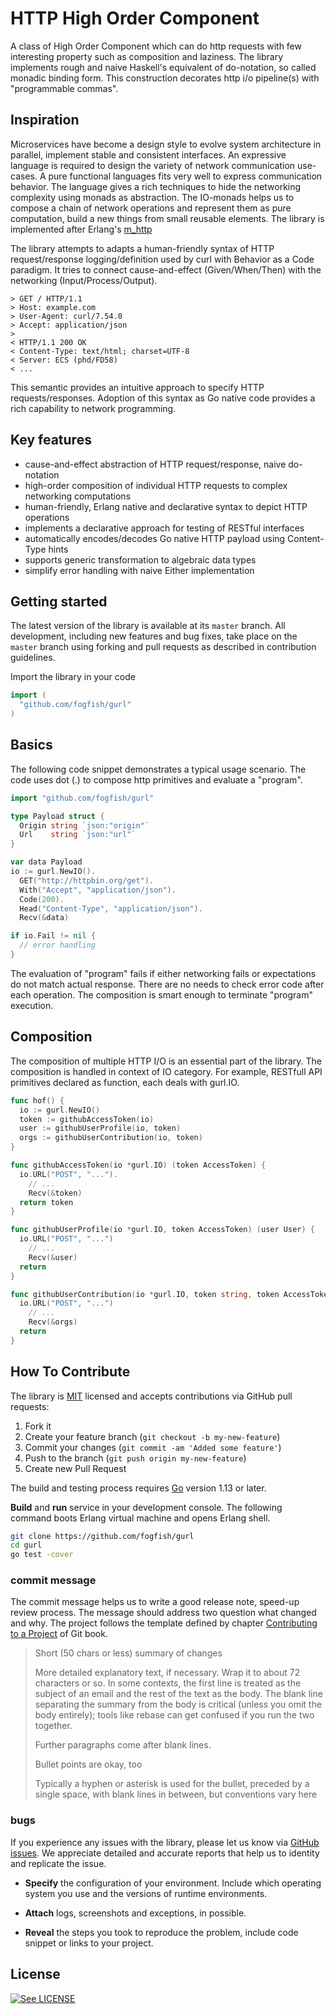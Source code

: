 # HTTP High Order Component

A class of High Order Component which can do http requests with few
interesting property such as composition and laziness. The library implements
rough and naive Haskell's equivalent of do-notation, so called monadic
binding form. This construction decorates http i/o pipeline(s) with
"programmable commas".

## Inspiration

Microservices have become a design style to evolve system architecture
in parallel, implement stable and consistent interfaces. An expressive
language is required to design the variety of network communication use-cases.
A pure functional languages fits very well to express communication behavior.
The language gives a rich techniques to hide the networking complexity using
monads as abstraction. The IO-monads helps us to compose a chain of network
operations and represent them as pure computation, build a new things from
small reusable elements. The library is implemented after Erlang's [m_http](https://github.com/fogfish/m_http)

The library attempts to adapts a human-friendly syntax of HTTP request/response
logging/definition used by curl with Behavior as a Code paradigm. It tries to
connect cause-and-effect (Given/When/Then) with the networking (Input/Process/Output).

```
> GET / HTTP/1.1
> Host: example.com
> User-Agent: curl/7.54.0
> Accept: application/json
>
< HTTP/1.1 200 OK
< Content-Type: text/html; charset=UTF-8
< Server: ECS (phd/FD58)
< ...
```

This semantic provides an intuitive approach to specify HTTP requests/responses.
Adoption of this syntax as Go native code provides a rich capability to network
programming.

## Key features

* cause-and-effect abstraction of HTTP request/response, naive do-notation
* high-order composition of individual HTTP requests to complex networking computations
* human-friendly, Erlang native and declarative syntax to depict HTTP operations
* implements a declarative approach for testing of RESTful interfaces
* automatically encodes/decodes Go native HTTP payload using Content-Type hints
* supports generic transformation to algebraic data types
* simplify error handling with naive Either implementation

## Getting started

The latest version of the library is available at its `master` branch. All development, including new features and bug fixes, take place on the `master` branch using forking and pull requests as described in contribution guidelines.

Import the library in your code

```go
import (
  "github.com/fogfish/gurl"
)
```

## Basics

The following code snippet demonstrates a typical usage scenario. The code
uses dot (.) to compose http primitives and evaluate a "program".

```go
import "github.com/fogfish/gurl"

type Payload struct {
  Origin string `json:"origin"`
  Url    string `json:"url"`
}

var data Payload
io := gurl.NewIO().
  GET("http://httpbin.org/get").
  With("Accept", "application/json").
  Code(200).
  Head("Content-Type", "application/json").
  Recv(&data)

if io.Fail != nil {
  // error handling
}
```

The evaluation of "program" fails if either networking fails or expectations
do not match actual response. There are no needs to check error code after
each operation. The composition is smart enough to terminate "program" execution.

## Composition

The composition of multiple HTTP I/O is an essential part of the library.
The composition is handled in context of IO category. For example,
RESTfull API primitives declared as function, each deals with gurl.IO.

```go
func hof() {
  io := gurl.NewIO()
  token := githubAccessToken(io)
  user := githubUserProfile(io, token)
  orgs := githubUserContribution(io, token)
}

func githubAccessToken(io *gurl.IO) (token AccessToken) {
  io.URL("POST", "...").
    // ...
    Recv(&token)
  return token
}

func githubUserProfile(io *gurl.IO, token AccessToken) (user User) {
  io.URL("POST", "...")
    // ...
    Recv(&user)
  return
}

func githubUserContribution(io *gurl.IO, token string, token AccessToken) (orgs []Org) {
  io.URL("POST", "...")
    // ...
    Recv(&orgs)
  return
}
```

## How To Contribute

The library is [MIT](LICENSE) licensed and accepts contributions via GitHub pull requests:

1. Fork it
2. Create your feature branch (`git checkout -b my-new-feature`)
3. Commit your changes (`git commit -am 'Added some feature'`)
4. Push to the branch (`git push origin my-new-feature`)
5. Create new Pull Request


The build and testing process requires [Go](https://golang.org) version 1.13 or later.

**Build** and **run** service in your development console. The following command boots Erlang virtual machine and opens Erlang shell.

```bash
git clone https://github.com/fogfish/gurl
cd gurl
go test -cover
```

### commit message

The commit message helps us to write a good release note, speed-up review process. The message should address two question what changed and why. The project follows the template defined by chapter [Contributing to a Project](http://git-scm.com/book/ch5-2.html) of Git book.

>
> Short (50 chars or less) summary of changes
>
> More detailed explanatory text, if necessary. Wrap it to about 72 characters or so. In some contexts, the first line is treated as the subject of an email and the rest of the text as the body. The blank line separating the summary from the body is critical (unless you omit the body entirely); tools like rebase can get confused if you run the two together.
> 
> Further paragraphs come after blank lines.
> 
> Bullet points are okay, too
> 
> Typically a hyphen or asterisk is used for the bullet, preceded by a single space, with blank lines in between, but conventions vary here
>
>

### bugs

If you experience any issues with the library, please let us know via [GitHub issues](https://github.com/fogfish/gurl/issue). We appreciate detailed and accurate reports that help us to identity and replicate the issue. 

* **Specify** the configuration of your environment. Include which operating system you use and the versions of runtime environments. 

* **Attach** logs, screenshots and exceptions, in possible.

* **Reveal** the steps you took to reproduce the problem, include code snippet or links to your project.


## License

[![See LICENSE](https://img.shields.io/github/license/fogfish/gurl.svg?style=for-the-badge)](LICENSE)